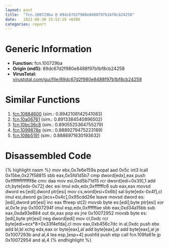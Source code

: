 ```yaml
---
layout: post
title:  "fcn.100729ba @ 89dc67d2f980e8488f97b1bf8cb24258"
date:   2021-08-30 15:52:19 +0300
categories: report
---
```


# Generic Information
- **Function:** fcn.100729ba
- **Origin (md5):** 89dc67d2f980e8488f97b1bf8cb24258
- **VirusTotal:** [virustotal.com/gui/file/89dc67d2f980e8488f97b1bf8cb24258][virustotal_ref]



# Similar Functions

1. [fcn.10884600][similar_1_ref] (sim.: 0.8942108142541083)
2. [fcn.10a06761][similar_2_ref] (sim.: 0.8913384540896502)
3. [fcn.10bc36c8][similar_3_ref] (sim.: 0.8905525364755279)
4. [fcn.1099878e][similar_4_ref] (sim.: 0.8889279475223189)
5. [fcn.108b5191][similar_5_ref] (sim.: 0.8886971630193632)


# Disassembled Code

{% highlight nasm %}
mov ebx,0x7e6e159a
popal 
aad 0x5c
int3 
lcall 0x15be,0x27f58815
sbb eax,0x5fd1d5b7
cmp dword[edx],eax
push 0xffffffffffffff8e
cmc 
daa 
mov esi,0xd5b71d15
rcr dword[edi+0x39],1
add ch,byte[edx-0x72]
dec esi
imul edx,edx,0xffffffc6
sub eax,eax
movsd dword es:[edi],dword ptr[esi]
mov cs,word[esi+0x6b]
sal byte[edx-0x4f],cl
imul esi,dword gs:[ecx+0x4c],0x95cdd26e
leave 
movsd dword es:[edi],dword ptr[esi]
inc eax
ffreep st(2)
movsb byte es:[edi],byte ptr[esi]
xor al,0x1e
jnp 0x1007294f
imul esp,edx,0xffffffae
sbb eax,0xd34a15bb
sub eax,0xda93e884
out dx,eax
pop es
jne 0x10072952
movsb byte es:[edi],byte ptr[esi]
neg dword[edi]
mov cl,0xdc
rcr byte[edi+ecx*8+0x33f4efda],cl
mov eax,0xb456c7dc
in al,0xdc
push ebx
add bl,bl
xchg edx,eax
or byte[eax],al
add byte[eax],al
add byte[eax],al
je 0x1007293b
and al,4
lea esp,[esp+4]
pushfd 
push ebp
call fcn.109fa61e
jp 0x10072954
and al,4
{% endhighlight %}


[similar_1_ref]: /report/fcn.10884600@89dc67d2f980e8488f97b1bf8cb24258
[similar_2_ref]: /report/fcn.10a06761@89dc67d2f980e8488f97b1bf8cb24258
[similar_3_ref]: /report/fcn.10bc36c8@89dc67d2f980e8488f97b1bf8cb24258
[similar_4_ref]: /report/fcn.1099878e@89dc67d2f980e8488f97b1bf8cb24258
[similar_5_ref]: /report/fcn.108b5191@89dc67d2f980e8488f97b1bf8cb24258
[virustotal_ref]: https://www.virustotal.com/gui/file/89dc67d2f980e8488f97b1bf8cb24258